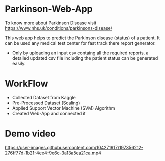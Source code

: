 # Parkinson-Web-App

To know more about Parkinson Disease visit https://www.nhs.uk/conditions/parkinsons-disease/ 

This web app helps to predict the Parkinson disease (status) of a patient. It can be used any medical test center for fast track there report generator. 


* Only by uploading an input csv containg all the required reports, a detailed updated csv file including the patient status can be generated easily.

# WorkFlow

* Collected Dataset from Kaggle 
* Pre-Processed Dataset (Scaling)
* Applied Support Vector Machine (SVM) Algorithm 
* Created Web-App and connected it


# Demo video 

https://user-images.githubusercontent.com/104271917/197356212-276ff77d-1b21-4ee4-9e6c-3a13a5ea21ca.mp4

